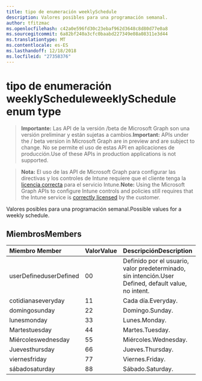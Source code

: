 ```yaml
---
title: tipo de enumeración weeklySchedule
description: Valores posibles para una programación semanal.
author: tfitzmac
ms.openlocfilehash: c42a0e596fd30c23ebaf962d3648c8d80d77e0a8
ms.sourcegitcommit: 6a82bf240a3cfc0baabd227349e08a08311e3d44
ms.translationtype: MT
ms.contentlocale: es-ES
ms.lasthandoff: 12/18/2018
ms.locfileid: "27358376"
---
```

# <a name="weeklyschedule-enum-type"></a><span data-ttu-id="c3c7d-103">tipo de enumeración weeklySchedule</span><span class="sxs-lookup"><span data-stu-id="c3c7d-103">weeklySchedule enum type</span></span>

> <span data-ttu-id="c3c7d-104">**Importante:** Las API de la versión /beta de Microsoft Graph son una versión preliminar y están sujetas a cambios.</span><span class="sxs-lookup"><span data-stu-id="c3c7d-104">**Important:** APIs under the / beta version in Microsoft Graph are in preview and are subject to change.</span></span> <span data-ttu-id="c3c7d-105">No se permite el uso de estas API en aplicaciones de producción.</span><span class="sxs-lookup"><span data-stu-id="c3c7d-105">Use of these APIs in production applications is not supported.</span></span>

> <span data-ttu-id="c3c7d-106">**Nota:** El uso de las API de Microsoft Graph para configurar las directivas y los controles de Intune requiere que el cliente tenga la [licencia correcta](https://go.microsoft.com/fwlink/?linkid=839381) para el servicio Intune.</span><span class="sxs-lookup"><span data-stu-id="c3c7d-106">**Note:** Using the Microsoft Graph APIs to configure Intune controls and policies still requires that the Intune service is [correctly licensed](https://go.microsoft.com/fwlink/?linkid=839381) by the customer.</span></span>

<span data-ttu-id="c3c7d-107">Valores posibles para una programación semanal.</span><span class="sxs-lookup"><span data-stu-id="c3c7d-107">Possible values for a weekly schedule.</span></span>
## <a name="members"></a><span data-ttu-id="c3c7d-108">Miembros</span><span class="sxs-lookup"><span data-stu-id="c3c7d-108">Members</span></span>
|<span data-ttu-id="c3c7d-109">Miembro	</span><span class="sxs-lookup"><span data-stu-id="c3c7d-109">Member</span></span>|<span data-ttu-id="c3c7d-110">Valor</span><span class="sxs-lookup"><span data-stu-id="c3c7d-110">Value</span></span>|<span data-ttu-id="c3c7d-111">Descripción</span><span class="sxs-lookup"><span data-stu-id="c3c7d-111">Description</span></span>|
|:---|:---|:---|
|<span data-ttu-id="c3c7d-112">userDefined</span><span class="sxs-lookup"><span data-stu-id="c3c7d-112">userDefined</span></span>|<span data-ttu-id="c3c7d-113">0</span><span class="sxs-lookup"><span data-stu-id="c3c7d-113">0</span></span>|<span data-ttu-id="c3c7d-114">Definido por el usuario, valor predeterminado, sin intención.</span><span class="sxs-lookup"><span data-stu-id="c3c7d-114">User Defined, default value, no intent.</span></span>|
|<span data-ttu-id="c3c7d-115">cotidianas</span><span class="sxs-lookup"><span data-stu-id="c3c7d-115">everyday</span></span>|<span data-ttu-id="c3c7d-116">1</span><span class="sxs-lookup"><span data-stu-id="c3c7d-116">1</span></span>|<span data-ttu-id="c3c7d-117">Cada día.</span><span class="sxs-lookup"><span data-stu-id="c3c7d-117">Everyday.</span></span>|
|<span data-ttu-id="c3c7d-118">domingo</span><span class="sxs-lookup"><span data-stu-id="c3c7d-118">sunday</span></span>|<span data-ttu-id="c3c7d-119">2</span><span class="sxs-lookup"><span data-stu-id="c3c7d-119">2</span></span>|<span data-ttu-id="c3c7d-120">Domingo.</span><span class="sxs-lookup"><span data-stu-id="c3c7d-120">Sunday.</span></span>|
|<span data-ttu-id="c3c7d-121">lunes</span><span class="sxs-lookup"><span data-stu-id="c3c7d-121">monday</span></span>|<span data-ttu-id="c3c7d-122">3</span><span class="sxs-lookup"><span data-stu-id="c3c7d-122">3</span></span>|<span data-ttu-id="c3c7d-123">Lunes.</span><span class="sxs-lookup"><span data-stu-id="c3c7d-123">Monday.</span></span>|
|<span data-ttu-id="c3c7d-124">Martes</span><span class="sxs-lookup"><span data-stu-id="c3c7d-124">tuesday</span></span>|<span data-ttu-id="c3c7d-125">4</span><span class="sxs-lookup"><span data-stu-id="c3c7d-125">4</span></span>|<span data-ttu-id="c3c7d-126">Martes.</span><span class="sxs-lookup"><span data-stu-id="c3c7d-126">Tuesday.</span></span>|
|<span data-ttu-id="c3c7d-127">Miércoles</span><span class="sxs-lookup"><span data-stu-id="c3c7d-127">wednesday</span></span>|<span data-ttu-id="c3c7d-128">5</span><span class="sxs-lookup"><span data-stu-id="c3c7d-128">5</span></span>|<span data-ttu-id="c3c7d-129">Miércoles.</span><span class="sxs-lookup"><span data-stu-id="c3c7d-129">Wednesday.</span></span>|
|<span data-ttu-id="c3c7d-130">Jueves</span><span class="sxs-lookup"><span data-stu-id="c3c7d-130">thursday</span></span>|<span data-ttu-id="c3c7d-131">6</span><span class="sxs-lookup"><span data-stu-id="c3c7d-131">6</span></span>|<span data-ttu-id="c3c7d-132">Jueves.</span><span class="sxs-lookup"><span data-stu-id="c3c7d-132">Thursday.</span></span>|
|<span data-ttu-id="c3c7d-133">viernes</span><span class="sxs-lookup"><span data-stu-id="c3c7d-133">friday</span></span>|<span data-ttu-id="c3c7d-134">7</span><span class="sxs-lookup"><span data-stu-id="c3c7d-134">7</span></span>|<span data-ttu-id="c3c7d-135">Viernes.</span><span class="sxs-lookup"><span data-stu-id="c3c7d-135">Friday.</span></span>|
|<span data-ttu-id="c3c7d-136">sábado</span><span class="sxs-lookup"><span data-stu-id="c3c7d-136">saturday</span></span>|<span data-ttu-id="c3c7d-137">8</span><span class="sxs-lookup"><span data-stu-id="c3c7d-137">8</span></span>|<span data-ttu-id="c3c7d-138">Sábado.</span><span class="sxs-lookup"><span data-stu-id="c3c7d-138">Saturday.</span></span>|





